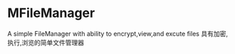 # MFileManager

A simple FileManager with ability to encrypt,view,and excute files
具有加密,执行,浏览的简单文件管理器
